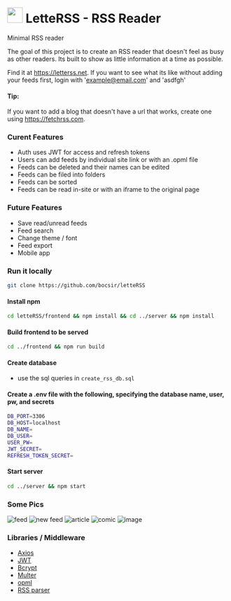 # <img style="width: 35px" src="https://github.com/user-attachments/assets/507295c4-b8bd-4219-9bcf-f64849fe34d3"/> LetteRSS - RSS Reader
Minimal RSS reader

The goal of this project is to create an RSS reader that doesn't feel as busy as other readers.
Its built to show as little information at a time as possible.

Find it at https://letterss.net. If you want to see what its like without adding your feeds first, login with 'example@email.com' and 'asdfgh'

#### Tip:
If you want to add a blog that doesn't have a url that works, create one using https://fetchrss.com.

### Curent Features
  <ul>
    <li>Auth uses JWT for access and refresh tokens</li>
    <li>Users can add feeds by individual site link or with an .opml file</li>
    <li>Feeds can be deleted and their names can be edited</li>
    <li>Feeds can be filed into folders</li>
    <li>Feeds can be sorted</li>
    <li>Feeds can be read in-site or with an iframe to the original page</li>
  </ul>
  
### Future Features
  <ul>
    <li>Save read/unread feeds</li>
    <li>Feed search</li>
    <li>Change theme / font</li>
    <li>Feed export</li>
    <li>Mobile app</li>
  </ul>

### Run it locally
```bash
git clone https://github.com/bocsir/letteRSS
```
#### Install npm
```bash
cd letteRSS/frontend && npm install && cd ../server && npm install
```
#### Build frontend to be served
```bash
cd ../frontend && npm run build
```
#### Create database
- use the sql queries in `create_rss_db.sql`

#### Create a .env file with the following, specifying the database name, user, pw, and secrets

```bash
DB_PORT=3306
DB_HOST=localhost
DB_NAME=
DB_USER=
USER_PW=
JWT_SECRET=
REFRESH_TOKEN_SECRET=
```

#### Start server
```bash
cd ../server && npm start
```

### Some Pics
![feed](https://github.com/user-attachments/assets/dcd64f72-ea5c-44e8-aa2d-98f6969d691e)
![new feed](https://github.com/user-attachments/assets/5378a07c-54eb-4861-b4de-b9458e66bbae)
![article](https://github.com/user-attachments/assets/e0faffd0-f88e-4d15-a2ac-5e2b31b4ff84)
![comic](https://github.com/user-attachments/assets/8a429084-1135-433b-8950-a69336519d0f)
![image](https://github.com/user-attachments/assets/489161b0-215d-4630-a1b4-512a18e19ee5)  


### Libraries / Middleware
<ul>
  <li><a href="https://github.com/axios/axios">Axios</a></li>
  <li><a href="https://github.com/auth0/node-jsonwebtoken">JWT</a></li>
  <li><a href="https://github.com/pyca/bcrypt">Bcrypt</a></li>
  <li><a href="https://github.com/expressjs/multer">Multer</a></li>
  <li><a href="https://github.com/scripting/opmlpackage">opml</a></li>
  <li><a href="https://github.com/rbren/rss-parser">RSS parser</a></li>
</ul>
